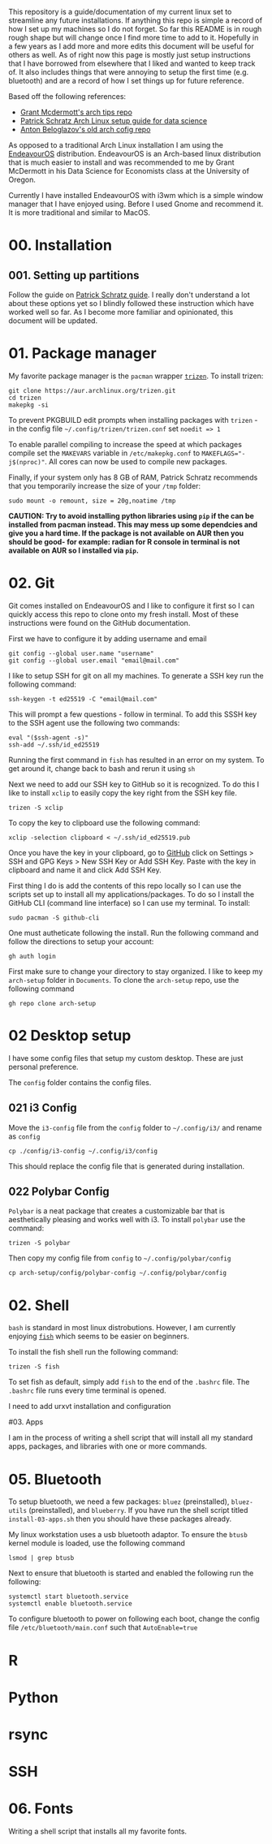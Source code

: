 This repository is a guide/documentation of my current linux set to streamline any future installations. If anything this repo is simple a record of how I set up my machines so I do not forget. So far this README is in rough rough shape but will change once I find more time to add to it. Hopefully in a few years as I add more and more edits this document will be useful for others as well. As of right now this page is mostly just setup instructions that I have borrowed from elsewhere that I liked and wanted to keep track of. It also includes things that were annoying to setup the first time (e.g. bluetooth) and are a record of how I set things up for future reference.

Based off the following references:
- [Grant Mcdermott's arch tips repo](https://github.com/grantmcdermott/arch-tips)
- [Patrick Schratz Arch Linux setup guide for data science](https://pat-s.me/post/arch-install-guide-for-r/)
- [Anton Beloglazov's old arch cofig repo](https://github.com/beloglazov/arch-config)

As opposed to a traditional Arch Linux installation I am using the [EndeavourOS](https://endeavouros.com/) distribution. EndeavourOS is an Arch-based linux distribution that is much easier to install and was recommended to me by Grant McDermott in his Data Science for Economists class at the University of Oregon.

Currently I have installed EndeavourOS with i3wm which is a simple window manager that I have enjoyed using. Before I used Gnome and recommend it. It is more traditional and similar to MacOS.

# 00. Installation

## 001. Setting up partitions

Follow the guide on [Patrick Schratz guide](https://pat-s.me/post/arch-install-guide-for-r/#setting-up-the-partitions). I really don't understand a lot about these options yet so I blindly followed these instruction which have worked well so far. As I become more familiar and opinionated, this document will be updated.

# 01. Package manager

My favorite package manager is the `pacman` wrapper [`trizen`](https://github.com/trizen/trizen). To install trizen:

```
git clone https://aur.archlinux.org/trizen.git
cd trizen
makepkg -si
```

To prevent PKGBUILD edit prompts when installing packages with `trizen` - in the config file `~/.config/trizen/trizen.conf` set `noedit => 1`

To enable parallel compiling to increase the speed at which packages compile set the `MAKEVARS` variable in `/etc/makepkg.conf` to `MAKEFLAGS="-j$(nproc)"`. All cores can now be used to compile new packages.

Finally, if your system only has 8 GB of RAM, Patrick Schratz recommends that you temporarily increase the size of your `/tmp` folder:

```
sudo mount -o remount, size = 20g,noatime /tmp
```

**CAUTION: Try to avoid installing python libraries using `pip` if the can be installed from pacman instead. This may mess up some dependcies and give you a hard time. If the package is not available on AUR then you should be good- for example: radian for R console in terminal is not available on AUR so I installed via `pip`.** 

# 02. Git

Git comes installed on EndeavourOS and I like to configure it first so I can quickly access this repo to clone onto my fresh install. Most of these instructions were found on the GitHub documentation.

First we have to configure it by adding username and email

```
git config --global user.name "username"
git config --global user.email "email@mail.com"
```

I like to setup SSH for git on all my machines. To generate a SSH key run the following command:

```
ssh-keygen -t ed25519 -C "email@mail.com"
```
This will prompt a few questions - follow in terminal. To add this SSSH key to the SSH agent use the following two commands:

```
eval "($ssh-agent -s)"
ssh-add ~/.ssh/id_ed25519
```

Running the first command in `fish` has resulted in an error on my system. To get around it, change back to bash and rerun it using `sh`

Next we need to add our SSH key to GitHub so it is recognized. To do this I like to install `xclip` to easily copy the key right from the SSH key file.

```
trizen -S xclip
```

To copy the key to clipboard use the following command:

```
xclip -selection clipboard < ~/.ssh/id_ed25519.pub
```

Once you have the key in your clipboard, go to [GitHub](www.github.com) click on Settings > SSH and GPG Keys > New SSH Key or Add SSH Key. Paste with the key in clipboard and name it and click Add SSH Key.

First thing I do is add the contents of this repo locally so I can use the scripts set up to install all my applications/packages. To do so I install the GitHub CLI (command line interface) so I can use my terminal. To install:

```
sudo pacman -S github-cli
```

One must autheticate following the install. Run the following command and follow the directions to setup your account:

```
gh auth login
```

First make sure to change your directory to stay organized. I like to keep my `arch-setup` folder in `Documents`. To clone the `arch-setup` repo, use the following command

```
gh repo clone arch-setup
```

# 02 Desktop setup

I have some config files that setup my custom desktop. These are just personal preference.

The `config` folder contains the config files.

## 021 i3 Config

Move the `i3-config` file from the `config` folder to `~/.config/i3/` and rename as `config`

```
cp ./config/i3-config ~/.config/i3/config
```

This should replace the config file that is generated during installation.

## 022 Polybar Config

`Polybar` is a neat package that creates a customizable bar that is aesthetically pleasing and works well with i3. To install `polybar` use the command:

```
trizen -S polybar
```
Then copy my config file from `config` to `~/.config/polybar/config`

```
cp arch-setup/config/polybar-config ~/.config/polybar/config
```

# 02. Shell

`bash` is standard in most linux distrobutions. However, I am currently enjoying [`fish`](https://fishshell.com/) which seems to be easier on beginners.

To install the fish shell run the following command:

```
trizen -S fish
```

To set fish as default, simply add `fish` to the end of the `.bashrc` file. The `.bashrc` file runs every time terminal is opened.

I need to add urxvt installation and configuration

#03. Apps

I am in the process of writing a shell script that will install all my standard apps, packages, and libraries with one or more commands.



# 05. Bluetooth

To setup bluetooth, we need a few packages: `bluez` (preinstalled), `bluez-utils` (preinstalled), and `blueberry`. If you have run the shell script titled `install-03-apps.sh` then you should have these packages already.

My linux workstation uses a usb bluetooth adaptor. To ensure the `btusb` kernel module is loaded, use the following command

```
lsmod | grep btusb
```

Next to ensure that bluetooth is started and enabled the following run the following:

```
systemctl start bluetooth.service
systemctl enable bluetooth.service
```

To configure bluetooth to power on following each boot, change the config file `/etc/bluetooth/main.conf` such that `AutoEnable=true`



# R

# Python

# rsync

# SSH

# 06. Fonts

Writing a shell script that installs all my favorite fonts.

